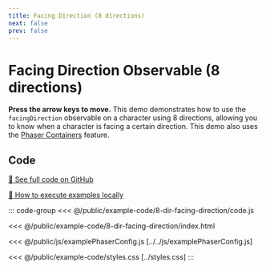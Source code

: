 ```yaml
---
title: Facing Direction (8 directions)
next: false
prev: false
---
```


<script setup>
import ExampleFrame from '../../components/ExampleFrame.vue';
</script>

# Facing Direction Observable (8 directions)

**Press the arrow keys to move.** This demo demonstrates how to use the `facingDirection` observable on a character using 8 directions, allowing you to know when a character is facing a certain direction. This demo also uses the [Phaser Containers](../phaser-container/index.html) feature.

<ExampleFrame :src="'../../example-code/8-dir-facing-direction/index.html'" />

## Code

[:link: See full code on GitHub](https://github.com/Annoraaq/grid-engine/tree/master/docs/public/example-code/8-dir-facing-direction)

[:open_book: How to execute examples locally](https://annoraaq.github.io/grid-engine/usage/execute-examples-locally/index.html)

::: code-group
<<< @/public/example-code/8-dir-facing-direction/code.js

<<< @/public/example-code/8-dir-facing-direction/index.html

<<< @/public/js/examplePhaserConfig.js [../../js/examplePhaserConfig.js]

<<< @/public/example-code/styles.css [../styles.css]
:::
